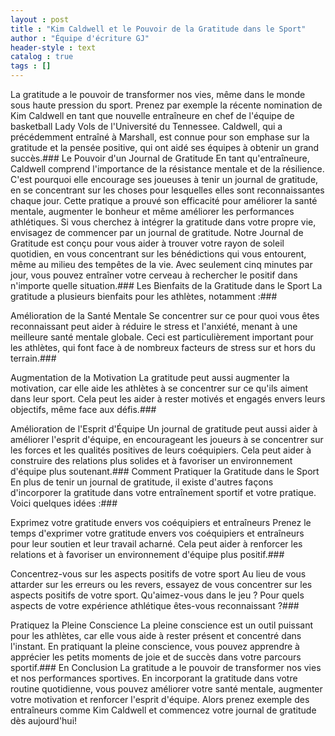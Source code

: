 ```yaml
---
layout : post
title : "Kim Caldwell et le Pouvoir de la Gratitude dans le Sport"
author : "Équipe d'écriture GJ"
header-style : text
catalog : true
tags : []
---
```

La gratitude a le pouvoir de transformer nos vies, même dans le monde sous haute pression du sport. Prenez par exemple la récente nomination de Kim Caldwell en tant que nouvelle entraîneure en chef de l'équipe de basketball Lady Vols de l'Université du Tennessee. Caldwell, qui a précédemment entraîné à Marshall, est connue pour son emphase sur la gratitude et la pensée positive, qui ont aidé ses équipes à obtenir un grand succès.### Le Pouvoir d'un Journal de Gratitude En tant qu'entraîneure, Caldwell comprend l'importance de la résistance mentale et de la résilience. C'est pourquoi elle encourage ses joueuses à tenir un journal de gratitude, en se concentrant sur les choses pour lesquelles elles sont reconnaissantes chaque jour. Cette pratique a prouvé son efficacité pour améliorer la santé mentale, augmenter le bonheur et même améliorer les performances athlétiques. Si vous cherchez à intégrer la gratitude dans votre propre vie, envisagez de commencer par un journal de gratitude. Notre Journal de Gratitude est conçu pour vous aider à trouver votre rayon de soleil quotidien, en vous concentrant sur les bénédictions qui vous entourent, même au milieu des tempêtes de la vie. Avec seulement cinq minutes par jour, vous pouvez entraîner votre cerveau à rechercher le positif dans n'importe quelle situation.### Les Bienfaits de la Gratitude dans le Sport La gratitude a plusieurs bienfaits pour les athlètes, notamment :###

Amélioration de la Santé Mentale Se concentrer sur ce pour quoi vous êtes reconnaissant peut aider à réduire le stress et l'anxiété, menant à une meilleure santé mentale globale. Ceci est particulièrement important pour les athlètes, qui font face à de nombreux facteurs de stress sur et hors du terrain.###

Augmentation de la Motivation La gratitude peut aussi augmenter la motivation, car elle aide les athlètes à se concentrer sur ce qu'ils aiment dans leur sport. Cela peut les aider à rester motivés et engagés envers leurs objectifs, même face aux défis.###

Amélioration de l'Esprit d'Équipe Un journal de gratitude peut aussi aider à améliorer l'esprit d'équipe, en encourageant les joueurs à se concentrer sur les forces et les qualités positives de leurs coéquipiers. Cela peut aider à construire des relations plus solides et à favoriser un environnement d'équipe plus soutenant.### Comment Pratiquer la Gratitude dans le Sport En plus de tenir un journal de gratitude, il existe d'autres façons d'incorporer la gratitude dans votre entraînement sportif et votre pratique. Voici quelques idées :###

Exprimez votre gratitude envers vos coéquipiers et entraîneurs Prenez le temps d'exprimer votre gratitude envers vos coéquipiers et entraîneurs pour leur soutien et leur travail acharné. Cela peut aider à renforcer les relations et à favoriser un environnement d'équipe plus positif.###

Concentrez-vous sur les aspects positifs de votre sport Au lieu de vous attarder sur les erreurs ou les revers, essayez de vous concentrer sur les aspects positifs de votre sport. Qu'aimez-vous dans le jeu ? Pour quels aspects de votre expérience athlétique êtes-vous reconnaissant ?###

Pratiquez la Pleine Conscience La pleine conscience est un outil puissant pour les athlètes, car elle vous aide à rester présent et concentré dans l'instant. En pratiquant la pleine conscience, vous pouvez apprendre à apprécier les petits moments de joie et de succès dans votre parcours sportif.### En Conclusion La gratitude a le pouvoir de transformer nos vies et nos performances sportives. En incorporant la gratitude dans votre routine quotidienne, vous pouvez améliorer votre santé mentale, augmenter votre motivation et renforcer l'esprit d'équipe. Alors prenez exemple des entraîneurs comme Kim Caldwell et commencez votre journal de gratitude dès aujourd'hui!